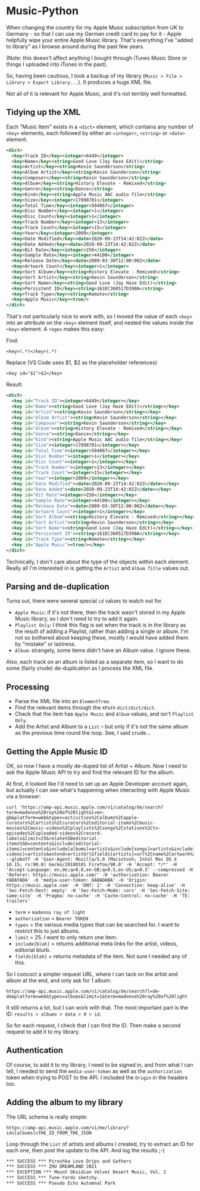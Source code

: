 # Music-Python

When changing the country for my Apple Music subscription from UK to Germany - so that I can use my German credit card to pay for it - Apple helpfully wipe your entire Apple Music library. That's everything I've "added to library" as I browse around during the past few years.

(Note: this doesn't affect anything I bought through iTunes Music Store or things I uploaded into iTunes in the past).

So, having been cautious, I took a backup of my library (`Music > File > Library > Export Library...`). It produces a huge XML file.

Not all of it is relevant for Apple Music, and it's not terribly well formatted.

## Tidying up the XML

Each "Music Item" exists in a `<dict>` element, which contains any number of `<key>` elements, each followed by either an `<integer>`, `<string>` or `<date>` element.

```xml
<dict>
  <key>Track ID</key><integer>6449</integer>
  <key>Name</key><string>Good Love (Jay Haze Edit)</string>
  <key>Artist</key><string>Kevin Saunderson</string>
  <key>Album Artist</key><string>Kevin Saunderson</string>
  <key>Composer</key><string>Kevin Saunderson</string>
  <key>Album</key><string>History Elevate - Remixed</string>
  <key>Genre</key><string>Dance</string>
  <key>Kind</key><string>Apple Music AAC audio file</string>
  <key>Size</key><integer>17098701</integer>
  <key>Total Time</key><integer>504867</integer>
  <key>Disc Number</key><integer>1</integer>
  <key>Disc Count</key><integer>1</integer>
  <key>Track Number</key><integer>13</integer>
  <key>Track Count</key><integer>15</integer>
  <key>Year</key><integer>2009</integer>
  <key>Date Modified</key><date>2020-09-23T14:42:02Z</date>
  <key>Date Added</key><date>2020-09-23T14:42:02Z</date>
  <key>Bit Rate</key><integer>256</integer>
  <key>Sample Rate</key><integer>44100</integer>
  <key>Release Date</key><date>2009-03-30T12:00:00Z</date>
  <key>Artwork Count</key><integer>1</integer>
  <key>Sort Album</key><string>History Elevate - Remixed</string>
  <key>Sort Artist</key><string>Kevin Saunderson</string>
  <key>Sort Name</key><string>Good Love (Jay Haze Edit)</string>
  <key>Persistent ID</key><string>161EC360517D398A</string>
  <key>Track Type</key><string>Remote</string>
  <key>Apple Music</key><true/>
</dict>
```

That's not particularly nice to work with, so I moved the value of each `<key>` into an attribute on the `<key>` element itself, and nested the values inside the `<key>` element. A `regex` makes this easy:

Find:
```
<key>(.*)</key>(.*)
```

Replace (VS Code uses $1, $2 as the placeholder references)
```
<key id="$1">$2</key>
```

Result:

```xml
<dict>
  <key id="Track ID"><integer>6449</integer></key>
  <key id="Name"><string>Good Love (Jay Haze Edit)</string></key>
  <key id="Artist"><string>Kevin Saunderson</string></key>
  <key id="Album Artist"><string>Kevin Saunderson</string></key>
  <key id="Composer"><string>Kevin Saunderson</string></key>
  <key id="Album"><string>History Elevate - Remixed</string></key>
  <key id="Genre"><string>Dance</string></key>
  <key id="Kind"><string>Apple Music AAC audio file</string></key>
  <key id="Size"><integer>17098701</integer></key>
  <key id="Total Time"><integer>504867</integer></key>
  <key id="Disc Number"><integer>1</integer></key>
  <key id="Disc Count"><integer>1</integer></key>
  <key id="Track Number"><integer>13</integer></key>
  <key id="Track Count"><integer>15</integer></key>
  <key id="Year"><integer>2009</integer></key>
  <key id="Date Modified"><date>2020-09-23T14:42:02Z</date></key>
  <key id="Date Added"><date>2020-09-23T14:42:02Z</date></key>
  <key id="Bit Rate"><integer>256</integer></key>
  <key id="Sample Rate"><integer>44100</integer></key>
  <key id="Release Date"><date>2009-03-30T12:00:00Z</date></key>
  <key id="Artwork Count"><integer>1</integer></key>
  <key id="Sort Album"><string>History Elevate - Remixed</string></key>
  <key id="Sort Artist"><string>Kevin Saunderson</string></key>
  <key id="Sort Name"><string>Good Love (Jay Haze Edit)</string></key>
  <key id="Persistent ID"><string>161EC360517D398A</string></key>
  <key id="Track Type"><string>Remote</string></key>
  <key id="Apple Music"><true/></key>
</dict>
```

Technically, I don't care about the type of the objects within each element. Really all I'm interested in is getting the `Artist` and `Album Title` values out.

## Parsing and de-duplication

Turns out, there were several special `id` values to watch out for.

* `Apple Music`: if it's not there, then the track wasn't stored in my Apple Music library, so I don't need to try to add it again.
* `Playlist Only`: I _think_ this flag is set when the track is in the library as the result of adding a Playlist, rather than adding a single or album. I'm not so bothered about keeping these, mostly I would have added them by "mistake" or laziness.
* `Album`: strangely, some items didn't have an Album value. I ignore these.

Also, each track on an album is listed as a separate item, so I want to do some (fairly crude) de-duplication as I process the XML file.

## Processing

* Parse the XML file into an `ElementTree`.
* Find the relevant items through the `XPath` `dict/dict/dict`.
* Check that the item has `Apple Music` and `Album` values, and isn't `Playlist Only`.
* Add the Artist and Album to a `List` – but only if it's not the same album as the previous time round the loop. See, I said crude...

## Getting the Apple Music ID

OK, so now I have a mostly de-duped list of Artist + Album. Now I need to ask the Apple Music API to try and find the relevant ID for the album. 

At first, it looked like I'd need to set up an Apple Developer account again, but actually I can see what's happening when interacting with Apple Music via a browser:

```curl
curl 'https://amp-api.music.apple.com/v1/catalog/de/search?term=madonna%20ray%20of%20light&l=en-gb&platform=web&types=activities%2Calbums%2Capple-curators%2Cartists%2Ccurators%2Ceditorial-items%2Cmusic-movies%2Cmusic-videos%2Cplaylists%2Csongs%2Cstations%2Ctv-episodes%2Cuploaded-videos%2Crecord-labels&limit=25&relate%5Beditorial-items%5D=contents&include[editorial-items]=contents&include[albums]=artists&include[songs]=artists&include[music-videos]=artists&extend=artistUrl&fields[artists]=url%2Cname%2Cartwork%2Chero&fields%5Balbums%5D=artistName%2CartistUrl%2Cartwork%2CcontentRating%2CeditorialArtwork%2Cname%2CplayParams%2CreleaseDate%2Curl&with=serverBubbles%2ClyricHighlights&art%5Burl%5D=c%2Cf&omit%5Bresource%5D=autos' --globoff -H 'User-Agent: Mozilla/5.0 (Macintosh; Intel Mac OS X 10.15; rv:90.0) Gecko/20100101 Firefox/90.0' -H 'Accept: */*' -H 'Accept-Language: en,de;q=0.8,en-GB;q=0.5,en-US;q=0.3' --compressed -H 'Referer: https://music.apple.com/' -H 'authorization: Bearer YADAYADA' -H 'media-user-token: DABADABA' -H 'Origin: https://music.apple.com' -H 'DNT: 1' -H 'Connection: keep-alive' -H 'Sec-Fetch-Dest: empty' -H 'Sec-Fetch-Mode: cors' -H 'Sec-Fetch-Site: same-site' -H 'Pragma: no-cache' -H 'Cache-Control: no-cache' -H 'TE: trailers'
```

* `term` = `madonna ray of light`
* `authorization` = `Bearer TOKEN`
* `types` = the various media types that can be searched for. I want to restrict this to just albums.
* `limit` = 25. I want to only return one item.
* `include[blah]` = returns additional meta links for the artist, videos, editorial blurb.
* `fields[blah]` = returns metadata of the item. Not sure I needed any of this.

So I concoct a simpler request URL, where I can tack on the artist and album at the end, and only ask for 1 album:

```curl
https://amp-api.music.apple.com/v1/catalog/de/search?l=de-de&platform=web&types=albums&limit=1&term=madonna%20ray%20of%20light
```

It still returns a lot, but I can work with that. The most important part is the ID: `results > albums > data > 0 > id`.

So for each request, I check that I can find the ID. Then make a second request to add it to my library.

## Authentication

Of course, to add it to my library, I need to be signed in, and from what I can tell, I needed to send the `media-user-token` as well as the `authorization` token when trying to POST to the API. I included the `Origin` in the headers too.

## Adding the album to my library

The URL schema is really simple:

```
https://amp-api.music.apple.com/v1/me/library?ids[albums]=THE_ID_FROM_THE_JSON
```

Loop through the `List` of artists and albums I created, try to extract an ID for each one, then post the update to the API. And log the results ;-)

```txt
*** SUCCESS *** Piroshka Love Drips and Gathers
*** SUCCESS *** ZHU DREAMLAND 2021
*** EXCEPTION *** Mount Obsidian Velvet Desert Music, Vol. 2
*** SUCCESS *** Tune-Yards sketchy.
*** SUCCESS *** Pseudo Echo Autumnal Park
```
